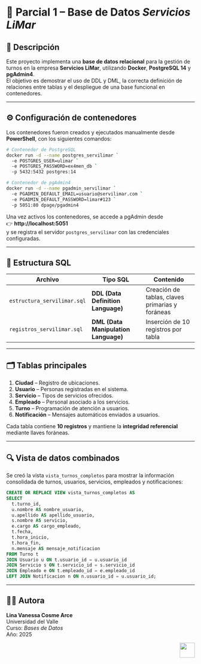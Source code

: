 # 🧩 Parcial 1 – Base de Datos *Servicios LiMar*

## 📘 Descripción
Este proyecto implementa una **base de datos relacional** para la gestión de turnos en la empresa **Servicios LiMar**, utilizando **Docker**, **PostgreSQL 14** y **pgAdmin4**.  
El objetivo es demostrar el uso de DDL y DML, la correcta definición de relaciones entre tablas y el despliegue de una base funcional en contenedores.

---

## ⚙️ Configuración de contenedores

Los contenedores fueron creados y ejecutados manualmente desde **PowerShell**, con los siguientes comandos:

```bash
# Contenedor de PostgreSQL
docker run -d --name postgres_servilimar `
  -e POSTGRES_USER=ulimar `
  -e POSTGRES_PASSWORD=ex4men_db `
  -p 5432:5432 postgres:14

# Contenedor de pgAdmin4
docker run -d --name pgadmin_servilimar `
  -e PGADMIN_DEFAULT_EMAIL=usuario@servilimar.com `
  -e PGADMIN_DEFAULT_PASSWORD=limar#123 `
  -p 5051:80 dpage/pgadmin4
```

Una vez activos los contenedores, se accede a pgAdmin desde  
👉 **http://localhost:5051**  
y se registra el servidor `postgres_servilimar` con las credenciales configuradas.

---

## 🧱 Estructura SQL

| Archivo                             | Tipo SQL                             | Contenido                                        |
|-------------------------------------|--------------------------------------|--------------------------------------------------|
| `estructura_servilimar.sql`         | **DDL (Data Definition Language)**   | Creación de tablas, claves primarias y foráneas  |
| `registros_servilimar.sql`          | **DML (Data Manipulation Language)** | Inserción de 10 registros por tabla              |

---

## 🗂️ Tablas principales
1. **Ciudad** – Registro de ubicaciones.  
2. **Usuario** – Personas registradas en el sistema.  
3. **Servicio** – Tipos de servicios ofrecidos.  
4. **Empleado** – Personal asociado a los servicios.  
5. **Turno** – Programación de atención a usuarios.  
6. **Notificación** – Mensajes automáticos enviados a usuarios.

Cada tabla contiene **10 registros** y mantiene la **integridad referencial** mediante llaves foráneas.

---

## 🔍 Vista de datos combinados

Se creó la vista `vista_turnos_completos` para mostrar la información consolidada de turnos, usuarios, servicios, empleados y notificaciones:

```sql
CREATE OR REPLACE VIEW vista_turnos_completos AS
SELECT 
  t.turno_id,
  u.nombre AS nombre_usuario,
  u.apellido AS apellido_usuario,
  s.nombre AS servicio,
  e.cargo AS cargo_empleado,
  t.fecha,
  t.hora_inicio,
  t.hora_fin,
  n.mensaje AS mensaje_notificacion
FROM Turno t
JOIN Usuario u ON t.usuario_id = u.usuario_id
JOIN Servicio s ON t.servicio_id = s.servicio_id
JOIN Empleado e ON t.empleado_id = e.empleado_id
LEFT JOIN Notificacion n ON n.usuario_id = u.usuario_id;
```

---

## 👩‍💻 Autora
**Lina Vanessa Cosme Arce**  
Universidad del Valle  
Curso: *Bases de Datos*  
Año: 2025  

<p align="right">
  <img src="https://media.tenor.com/RYGLfSXNIRIAAAAi/frieren.gif" width="40">
</p>

